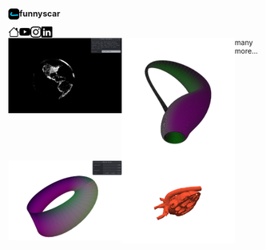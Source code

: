 ### <img align="left" src="./icons/logo.png" width="22px"/> funnyscar 
[<img align="left" alt="Website" width="22px" src="./icons/website.svg" />](http://funnyscar.com/)
[<img align="left" alt="Youtube" width="22px" src="./icons/youtube.svg" />](http://youtube.com/@funnyscar)
[<img align="left" alt="Website" width="22px" src="./icons/instagram.svg" />](http://instagram.com/funnyscar)
[<img align="left" alt="Linkedin" width="22px" src="./icons/linkedin.svg" />](http://linkedin.com/in/curtisjhu)

#
#

[<img align="left" width="45%" src="./images/population.png" />]()
[<img align="left" width="45%" src="./images/kleinbottle.png" />]()
[<img align="left" width="45%" src="./images/mobius-strip.png" />]()
[<img align="left" width="45%" src="./images/heart.png" />]()

many more...
